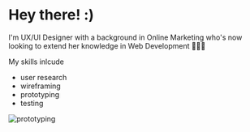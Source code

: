 # Hey there! :)

I'm UX/UI Designer with a background in Online Marketing who's now looking to extend her knowledge in Web Development 👩🏻‍💻

My skills inlcude
- user research
- wireframing
- prototyping
- testing

![prototyping](https://images.unsplash.com/photo-1586296835409-fe3fe6b35b56?q=80&w=2274&auto=format&fit=crop&ixlib=rb-4.0.3&ixid=M3wxMjA3fDB8MHxwaG90by1wYWdlfHx8fGVufDB8fHx8fA%3D%3D)

